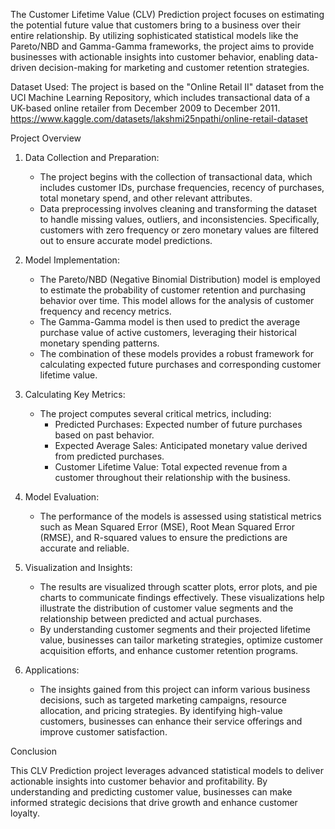 The Customer Lifetime Value (CLV) Prediction project focuses on estimating the potential future value that customers bring to a business over their entire relationship. By utilizing sophisticated statistical models like the Pareto/NBD and Gamma-Gamma frameworks, the project aims to provide businesses with actionable insights into customer behavior, enabling data-driven decision-making for marketing and customer retention strategies.

Dataset Used: The project is based on the "Online Retail II" dataset from the UCI Machine Learning Repository, which includes transactional data of a UK-based online retailer from December 2009 to December 2011. 
https://www.kaggle.com/datasets/lakshmi25npathi/online-retail-dataset

Project Overview

1. Data Collection and Preparation:
   - The project begins with the collection of transactional data, which includes customer IDs, purchase frequencies, recency of purchases, total monetary spend, and other relevant attributes.
   - Data preprocessing involves cleaning and transforming the dataset to handle missing values, outliers, and inconsistencies. Specifically, customers with zero frequency or zero monetary values are filtered out to ensure accurate model predictions.

2. Model Implementation:
   - The Pareto/NBD (Negative Binomial Distribution) model is employed to estimate the probability of customer retention and purchasing behavior over time. This model allows for the analysis of customer frequency and recency metrics.
   - The Gamma-Gamma model is then used to predict the average purchase value of active customers, leveraging their historical monetary spending patterns.
   - The combination of these models provides a robust framework for calculating expected future purchases and corresponding customer lifetime value.

3. Calculating Key Metrics:
   - The project computes several critical metrics, including:
     - Predicted Purchases: Expected number of future purchases based on past behavior.
     - Expected Average Sales: Anticipated monetary value derived from predicted purchases.
     - Customer Lifetime Value: Total expected revenue from a customer throughout their relationship with the business.

4. Model Evaluation:
   - The performance of the models is assessed using statistical metrics such as Mean Squared Error (MSE), Root Mean Squared Error (RMSE), and R-squared values to ensure the predictions are accurate and reliable.

5. Visualization and Insights:
   - The results are visualized through scatter plots, error plots, and pie charts to communicate findings effectively. These visualizations help illustrate the distribution of customer value segments and the relationship between predicted and actual purchases.
   - By understanding customer segments and their projected lifetime value, businesses can tailor marketing strategies, optimize customer acquisition efforts, and enhance customer retention programs.

6. Applications:
   - The insights gained from this project can inform various business decisions, such as targeted marketing campaigns, resource allocation, and pricing strategies. By identifying high-value customers, businesses can enhance their service offerings and improve customer satisfaction.

Conclusion

This CLV Prediction project leverages advanced statistical models to deliver actionable insights into customer behavior and profitability. By understanding and predicting customer value, businesses can make informed strategic decisions that drive growth and enhance customer loyalty.
